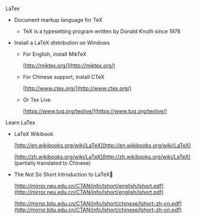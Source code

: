 
LaTex

* Document markup language for TeX

	* TeX is a typesetting program written by Donald Knuth since 1978
	
* Install a LaTeX distribution on Windows
	* For English, install MikTeX
		
		[http://miktex.org/](http://miktex.org/)
	
	* For Chinese support, install CTeX
	
		[http://www.ctex.org/](http://www.ctex.org/)
	
	* Or Tex Live
	
		[https://www.tug.org/texlive/](https://www.tug.org/texlive/)
	


Learn LaTex

* LaTeX Wikibook

	[http://en.wikibooks.org/wiki/LaTeX](http://en.wikibooks.org/wiki/LaTeX)

	[http://zh.wikibooks.org/wiki/LaTeX](http://zh.wikibooks.org/wiki/LaTeX) (partially translated to Chinese)
	* The Not So Short Introduction to LaTeX
	[http://mirror.neu.edu.cn/CTAN/info/lshort/english/lshort.pdf](http://mirror.neu.edu.cn/CTAN/info/lshort/english/lshort.pdf)
	[http://mirror.bjtu.edu.cn/CTAN/info/lshort/chinese/lshort-zh-cn.pdf](http://mirror.bjtu.edu.cn/CTAN/info/lshort/chinese/lshort-zh-cn.pdf)

